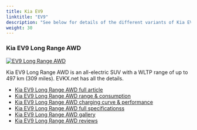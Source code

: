 ```yaml
---
title: Kia EV9
linktitle: "EV9"
description: "See below for details of the different variants of Kia EV9"
weight: 30
---
```

### Kia EV9 Long Range AWD

<a href="ev9_long_range_awd/"><img src="https://media.evkx.net/multimedia/models/kia/ev9/ev9_long_range_awd/main_1_st.jpg" class="img-fluid" alt="EV9 Long Range AWD" ></a>

Kia EV9 Long Range AWD is an all-electric SUV with a WLTP range of up to 497 km (309 miles). EVKX.net has all the details. 

- [Kia EV9 Long Range AWD full article](ev9_long_range_awd/)
- [Kia EV9 Long Range AWD range & consumption](ev9_long_range_awd/rangeandconsumption/)
- [Kia EV9 Long Range AWD charging curve & performance](ev9_long_range_awd/chargingcurve/)
- [Kia EV9 Long Range AWD full specificationss](ev9_long_range_awd/specifications/)
- [Kia EV9 Long Range AWD gallery](ev9_long_range_awd/gallery/)
- [Kia EV9 Long Range AWD reviews](ev9_long_range_awd/reviews/)

